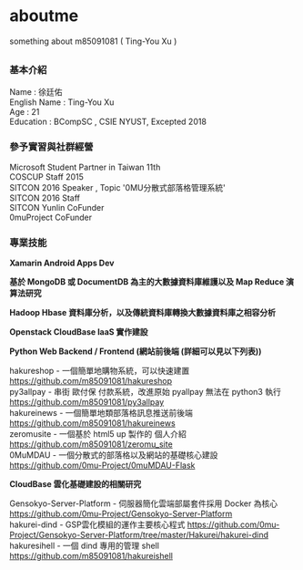 # aboutme
something about m85091081 ( Ting-You Xu )
##
### 基本介紹

Name : 徐廷佑    
English Name : Ting-You Xu    
Age : 21    
Education : BCompSC , CSIE NYUST, Excepted 2018    

### 參予實習與社群經營
Microsoft Student Partner in Taiwan 11th    
COSCUP Staff 2015    
SITCON 2016 Speaker , Topic '0MU分散式部落格管理系統'    
SITCON 2016 Staff    
SITCON Yunlin CoFunder    
0muProject CoFunder    

### 專業技能
**Xamarin Android Apps Dev**    
    
**基於 MongoDB 或 DocumentDB 為主的大數據資料庫維護以及 Map Reduce 演算法研究**    
    
**Hadoop Hbase 資料庫分析，以及傳統資料庫轉換大數據資料庫之相容分析**     
    
**Openstack CloudBase IaaS 實作建設**     
    
**Python Web Backend / Frontend   (網站前後端 (詳細可以見以下列表))**       
    
hakureshop - 一個簡單地購物系統，可以快速建置 https://github.com/m85091081/hakureshop    
py3allpay - 串街 歐付保 付款系統，改進原始 pyallpay 無法在 python3 執行 https://github.com/m85091081/py3allpay    
hakureinews - 一個簡單地類部落格訊息推送前後端 https://github.com/m85091081/hakureinews    
zeromusite - 一個基於 html5 up 製作的 個人介紹 https://github.com/m85091081/zeromu_site    
0MuMDAU - 一個分散式的部落格以及網站的基礎核心建設 https://github.com/0mu-Project/0muMDAU-Flask    
    
**CloudBase 雲化基礎建設的相關研究**

Gensokyo-Server-Platform - 伺服器簡化雲端部屬套件採用 Docker 為核心 https://github.com/0mu-Project/Gensokyo-Server-Platform    
hakurei-dind - GSP雲化模組的運作主要核心程式 https://github.com/0mu-Project/Gensokyo-Server-Platform/tree/master/Hakurei/hakurei-dind    
hakuresihell - 一個 dind 專用的管理 shell https://github.com/m85091081/hakureishell    





